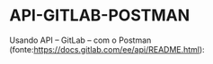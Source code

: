 # API-GITLAB-POSTMAN
Usando API – GitLab – com o Postman (fonte:https://docs.gitlab.com/ee/api/README.html):
